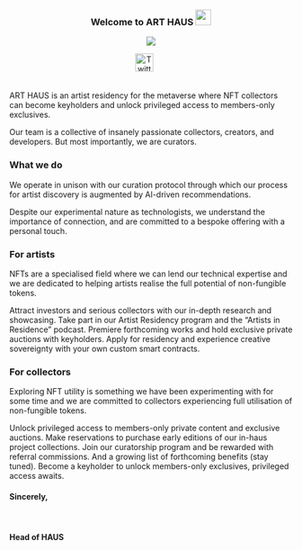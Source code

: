<h3 align="center">
  Welcome to ART HAUS 
  <img src="https://media.giphy.com/media/hvRJCLFzcasrR4ia7z/giphy.gif" width="28">
</h3>

<p align="center">
  <a href="https://github.com/DenverCoder1/readme-typing-svg"><img src="https://readme-typing-svg.herokuapp.com/?lines=ART%20HAUS%20meets%20CODE%20HAUS;%20We%20building;the%20next%20generation;art%20market&font=Fira%20Code&center=true&width=440&height=45&color=000000&vCenter=true&size=22"></a>
</p>

<!-- Social icons section -->
<p align="center">
  <a href="https://twitter.com/artdothaus"><img width="32px" alt="Twitter" title="Twitter" src="https://i.imgur.com/P4RT3DM.gif"/></a>
  &#8287;&#8287;&#8287;&#8287;&#8287;
</p>

<br/>
ART HAUS is an artist residency for the metaverse where NFT collectors can become keyholders and unlock privileged access to members-only exclusives. 

Our team is a collective of insanely passionate collectors, creators, and developers. But most importantly, we are curators.

<h3>What we do</h3>
We operate in unison with our curation protocol through which our process for artist discovery is augmented by AI-driven recommendations.

Despite our experimental nature as technologists, we understand the importance of connection, and are committed to a bespoke offering with a personal touch.

<h3>For artists</h3>
NFTs are a specialised field where we can lend our technical expertise and we are dedicated to helping artists realise the full potential of non-fungible tokens.

Attract investors and serious collectors with our in-depth research and showcasing.
Take part in our Artist Residency program and  the “Artists in Residence” podcast.
Premiere forthcoming works and hold exclusive private auctions with keyholders.
Apply for residency and experience creative sovereignty with your own custom smart contracts.

<h3>For collectors</h3>
Exploring NFT utility is something we have been experimenting with for some time and we are committed to collectors experiencing full utilisation of non-fungible tokens.

Unlock privileged access to members-only private content and exclusive auctions.
Make reservations to purchase early editions of our in-haus project collections.
Join our curatorship program and be rewarded with referral commissions. 
And a growing list of forthcoming benefits (stay tuned).
Become a  keyholder to unlock members-only exclusives, privileged access awaits.

<h4>Sincerely,</h4>
<br>
<h4>Head of HAUS</h4>
<!-- Some badges are from https://github.com/Ileriayo/markdown-badges -->


